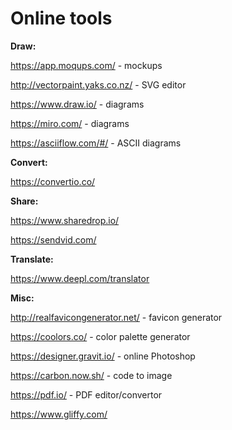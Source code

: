 # Online tools

**Draw:**

https://app.moqups.com/ - mockups

http://vectorpaint.yaks.co.nz/ - SVG editor

https://www.draw.io/ - diagrams

https://miro.com/ - diagrams

https://asciiflow.com/#/ - ASCII diagrams

**Convert:**

https://convertio.co/

**Share:**

https://www.sharedrop.io/

https://sendvid.com/

**Translate:**

https://www.deepl.com/translator

**Misc:**

http://realfavicongenerator.net/ - favicon generator

https://coolors.co/ - color palette generator

https://designer.gravit.io/ - online Photoshop

https://carbon.now.sh/ - code to image

https://pdf.io/ - PDF editor/convertor

https://www.gliffy.com/
